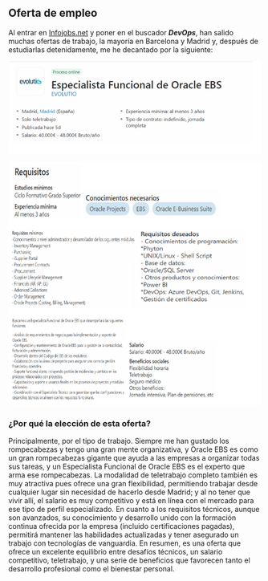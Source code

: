 ## Oferta de empleo

Al entrar en [Infojobs.net](https://www.infojobs.net/) y poner en el buscador ***DevOps***, han salido muchas ofertas de trabajo, la mayoría en Barcelona y Madrid y, después de estudiarlas detenidamente, me he decantado por la siguiente:

![](https://github.com/xDaMoDzZ/Devops/blob/main/img/Captura%20de%20pantalla%202024-10-29%20154447.png)

![](https://github.com/xDaMoDzZ/Devops/blob/main/img/Captura%20de%20pantalla%202024-10-29%20154510.png)

 
### ¿Por qué la elección de esta oferta?
Principalmente, por el tipo de trabajo. Siempre me han gustado los rompecabezas y tengo una gran mente organizativa, y Oracle EBS es como un gran rompecabezas gigante que ayuda a las empresas a organizar todas sus tareas, y un Especialista Funcional de Oracle EBS es el experto que arma ese rompecabezas. La modalidad de teletrabajo completo también es muy atractiva pues ofrece una gran flexibilidad, permitiendo trabajar desde cualquier lugar sin necesidad de hacerlo desde Madrid; y al no tener que vivir allí, el salario es muy competitivo y está en línea con el mercado para ese tipo de perfil especializado. En cuanto a los requisitos técnicos, aunque son avanzados, su conocimiento y desarrollo unido con la formación continua ofrecida por la empresa (incluido certificaciones pagadas), permitirá mantener las habilidades actualizadas y tener asegurado un trabajo con tecnologías de vanguardia. En resumen, es una oferta que ofrece un excelente equilibrio entre desafíos técnicos, un salario competitivo, teletrabajo, y una serie de beneficios que favorecen tanto el desarrollo profesional como el bienestar personal.
